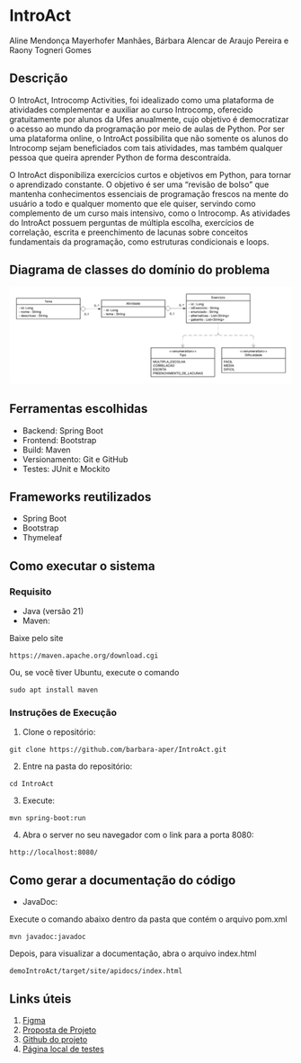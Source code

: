 # IntroAct
Aline Mendonça Mayerhofer Manhães, Bárbara Alencar de Araujo Pereira e Raony Togneri Gomes

## Descrição
O IntroAct, Introcomp Activities, foi idealizado como uma plataforma de atividades complementar e auxiliar ao curso Introcomp, oferecido gratuitamente por alunos da Ufes anualmente, cujo objetivo é democratizar o acesso ao mundo da programação por meio de aulas de Python. Por ser uma plataforma online, o IntroAct possibilita que não somente os alunos do Introcomp sejam beneficiados com tais atividades, mas também qualquer pessoa que queira aprender Python de forma descontraída. 

O IntroAct disponibiliza exercícios curtos e objetivos em Python, para tornar o aprendizado constante. O objetivo é ser uma “revisão de bolso” que mantenha conhecimentos essenciais de programação frescos na mente do usuário a todo e qualquer momento que ele quiser, servindo como complemento de um curso mais intensivo, como o Introcomp. As atividades do IntroAct possuem perguntas de múltipla escolha, exercícios de correlação, escrita e preenchimento de lacunas sobre conceitos fundamentais da programação, como estruturas condicionais e loops.

## Diagrama de classes do domínio do problema
![Diagrama UML](UML.png)

## Ferramentas escolhidas
- Backend: Spring Boot
- Frontend: Bootstrap
- Build: Maven
- Versionamento: Git e GitHub
- Testes: JUnit e Mockito

## Frameworks reutilizados
- Spring Boot
- Bootstrap
- Thymeleaf

## Como executar o sistema
### Requisito
- Java (versão 21)
- Maven:

Baixe pelo site
```
https://maven.apache.org/download.cgi
```
Ou, se você tiver Ubuntu, execute o comando
```
sudo apt install maven
```
### Instruções de Execução
1. Clone o repositório:
```
git clone https://github.com/barbara-aper/IntroAct.git
```
2. Entre na pasta do repositório:
```
cd IntroAct
```
3. Execute:
```
mvn spring-boot:run
```
4. Abra o server no seu navegador com o link para a porta 8080:
```
http://localhost:8080/
```

## Como gerar a documentação do código
- JavaDoc:

Execute o comando abaixo dentro da pasta que contém o arquivo pom.xml
```
mvn javadoc:javadoc
```
Depois, para visualizar a documentação, abra o arquivo index.html
```
demoIntroAct/target/site/apidocs/index.html
```

## Links úteis
1. [Figma](https://www.figma.com/design/9x6Vid5HhN2tHv1BTIix64/IntroAct?node-id=0-1&p=f)
2. [Proposta de Projeto](https://docs.google.com/document/d/1AbIpTwdoQhO9LcvEFK6X2nOIlPTqKL4j0UVvDhPbMDU/edit?tab=t.0)
3. [Github do projeto](https://github.com/barbara-aper/IntroAct)
4. [Página local de testes](http://localhost:8080/)
